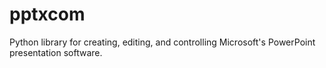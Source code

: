 # pptxcom
Python library for creating, editing, and controlling Microsoft's PowerPoint presentation software.
